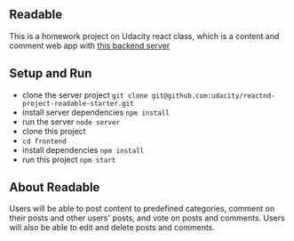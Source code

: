 ## Readable
This is a homework project on Udacity react class, which is a content and comment web app with [this backend server](https://github.com/udacity/reactnd-project-readable-starter)

## Setup and Run
* clone the server project `git clone git@github.com:udacity/reactnd-project-readable-starter.git`
* install server dependencies `npm install`
* run the server `node server`
* clone this project
* `cd frontend`
* install dependencies `npm install`
* run this project `npm start`

## About Readable
Users will be able to post content to predefined categories, comment on their posts and other users' posts, and vote on posts and comments. Users will also be able to edit and delete posts and comments.
